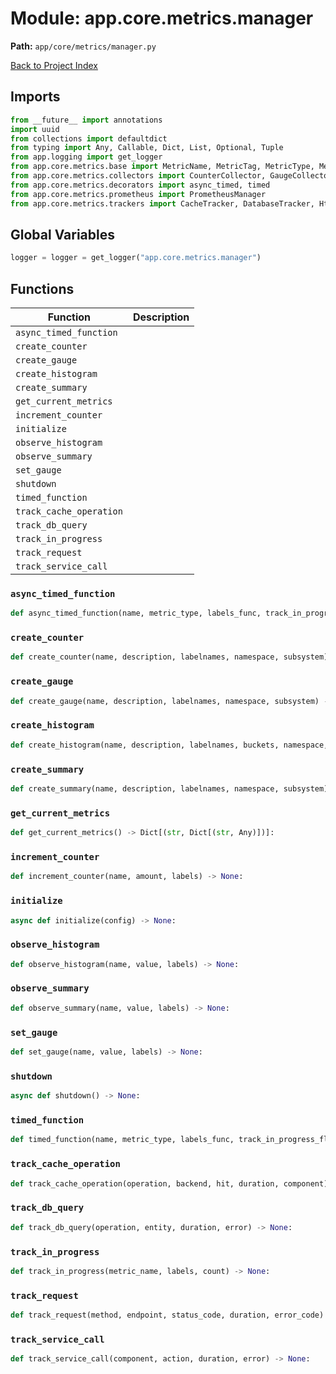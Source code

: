# Module: app.core.metrics.manager

**Path:** `app/core/metrics/manager.py`

[Back to Project Index](../../../../index.md)

## Imports
```python
from __future__ import annotations
import uuid
from collections import defaultdict
from typing import Any, Callable, Dict, List, Optional, Tuple
from app.logging import get_logger
from app.core.metrics.base import MetricName, MetricTag, MetricType, MetricsConfig
from app.core.metrics.collectors import CounterCollector, GaugeCollector, HistogramCollector, SummaryCollector
from app.core.metrics.decorators import async_timed, timed
from app.core.metrics.prometheus import PrometheusManager
from app.core.metrics.trackers import CacheTracker, DatabaseTracker, HttpTracker, ServiceTracker
```

## Global Variables
```python
logger = logger = get_logger("app.core.metrics.manager")
```

## Functions

| Function | Description |
| --- | --- |
| `async_timed_function` |  |
| `create_counter` |  |
| `create_gauge` |  |
| `create_histogram` |  |
| `create_summary` |  |
| `get_current_metrics` |  |
| `increment_counter` |  |
| `initialize` |  |
| `observe_histogram` |  |
| `observe_summary` |  |
| `set_gauge` |  |
| `shutdown` |  |
| `timed_function` |  |
| `track_cache_operation` |  |
| `track_db_query` |  |
| `track_in_progress` |  |
| `track_request` |  |
| `track_service_call` |  |

### `async_timed_function`
```python
def async_timed_function(name, metric_type, labels_func, track_in_progress_flag, in_progress_metric) -> Callable:
```

### `create_counter`
```python
def create_counter(name, description, labelnames, namespace, subsystem) -> CounterCollector:
```

### `create_gauge`
```python
def create_gauge(name, description, labelnames, namespace, subsystem) -> GaugeCollector:
```

### `create_histogram`
```python
def create_histogram(name, description, labelnames, buckets, namespace, subsystem) -> HistogramCollector:
```

### `create_summary`
```python
def create_summary(name, description, labelnames, namespace, subsystem) -> SummaryCollector:
```

### `get_current_metrics`
```python
def get_current_metrics() -> Dict[(str, Dict[(str, Any)])]:
```

### `increment_counter`
```python
def increment_counter(name, amount, labels) -> None:
```

### `initialize`
```python
async def initialize(config) -> None:
```

### `observe_histogram`
```python
def observe_histogram(name, value, labels) -> None:
```

### `observe_summary`
```python
def observe_summary(name, value, labels) -> None:
```

### `set_gauge`
```python
def set_gauge(name, value, labels) -> None:
```

### `shutdown`
```python
async def shutdown() -> None:
```

### `timed_function`
```python
def timed_function(name, metric_type, labels_func, track_in_progress_flag, in_progress_metric) -> Callable:
```

### `track_cache_operation`
```python
def track_cache_operation(operation, backend, hit, duration, component) -> None:
```

### `track_db_query`
```python
def track_db_query(operation, entity, duration, error) -> None:
```

### `track_in_progress`
```python
def track_in_progress(metric_name, labels, count) -> None:
```

### `track_request`
```python
def track_request(method, endpoint, status_code, duration, error_code) -> None:
```

### `track_service_call`
```python
def track_service_call(component, action, duration, error) -> None:
```
